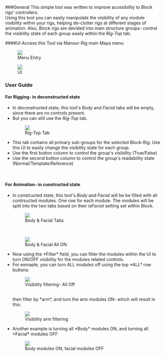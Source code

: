 ###General
This simple tool was written to improve accesibility to Block rigs' controllers.<br>
Using this tool you can easily manipulate the visibility of any module visibility within your rigs, helping de-clutter rigs at different stages of animation.
Also, Block rigs are devided into main structure groups- control the visibility state of each group easily within the <i>Rig-Top</i> tab.

####UI
Access this Tool via Mansur-Rig main Maya menu
<figure>
  <img src="../userGuidesImages/controlVisibilityTool/controlVisMenuItem.png"/>
  <figcaption>Menu Entry</figcaption>
</figure>

<figure>
  <img src="../userGuidesImages/controlVisibilityTool/uiInit.png"/>
  <figcaption>UI</figcaption>
</figure>

### User Guide

#### For Rigging- in deconstructed state

<ul>
	<li>
		In deconstructed state, this tool's <i>Body</i> and <i>Facial</i> tabs will be empty, since there are no controls present.
	</li>
	<li>
		But you can still use the <i>Rig-Top</i> tab.
		<figure>
		  <img src="../userGuidesImages/controlVisibilityTool/rigTopTab.png"/>
		  <figcaption>Rig-Top Tab</figcaption>
		</figure>
	</li>
	<li>
		This tab contains all primary sub-groups for the selected Block-Rig.
		Use this UI to easily change the visibility state for each group.
	</li>
	<li>
		Use the first button column to control the group's visibility (True/False)
	</li>
	<li>
		Use the second button column to control the group's readability state (Normal/Template/Reference)
	</li>
</ul>

<br>

#### For Animation- in constructed state
<ul>
	<li>
		In constructed state, this tool's <i>Body</i> and <i>Facial</i> will be be filled with all contrsucted modules. One row for each module. The modules will be split into the two tabs based on their <i>isFacial</i> setting set within Block.
		<figure>
		  <img src="../userGuidesImages/controlVisibilityTool/animState.png"/>
		  <figcaption>Body & Facial Tabs</figcaption>
		</figure>
		<br>
		<figure>
		  <img src="../userGuidesImages/controlVisibilityTool/allOn.png"/>
		  <figcaption>Body & Facial All ON</figcaption>
		</figure>
	</li>
	<li>
		Now using the *Filter* field, you can filter the modules within the UI to turn ON/OFF visibility for the modules related controls.
	</li>
	<li>
		For exmaple, you can turn ALL modules off using the top *ALL* row buttons:
		<figure>
		  <img src="../userGuidesImages/controlVisibilityTool/filteringAllOff.png"/>
		  <figcaption>Visibility filtering- All Off</figcaption>
		</figure>
		<br>
		then filter by *arm*, and turn the arm modules ON- which will result in this:
		<figure>
		  <img src="../userGuidesImages/controlVisibilityTool/filteringArm.png"/>
		  <figcaption>Visibility arm filtering</figcaption>
		</figure>
	</li>
	<li>
		Another example is turning all *Body* modules ON, and turning all *Facial* modules OFF
		<figure>
		  <img src="../userGuidesImages/controlVisibilityTool/bodyOnly.png"/>
		  <figcaption>Body modules ON, facial modules OFF</figcaption>
		</figure>
</ul>
